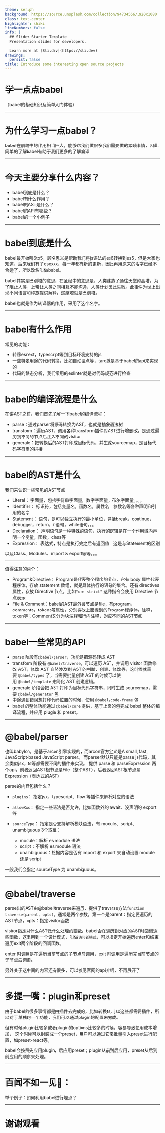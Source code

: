 ```yaml
---
theme: seriph
background: https://source.unsplash.com/collection/94734566/1920x1080
class: text-center
highlighter: shiki
lineNumbers: false
info: |
  ## Slidev Starter Template
  Presentation slides for developers.

  Learn more at [Sli.dev](https://sli.dev)
drawings:
  persist: false
title: Introduce some interesting open source projects
---
```

# 学一点点babel
（babel的基础知识及简单入门体验）


---

# 为什么学习一点babel？


babel在前端中的作用相当巨大，能够帮我们做很多我们需要做的繁琐事情，因此简单的了解babel有助于我们更多的了解编译



---

# 今天主要分享什么内容？


* babel到底是什么？
* babel有什么作用？
* babel的AST是什么？
* babel的API有哪些？
* babel的一个小例子

---

# babel到底是什么

babel最开始叫6to5，顾名思义是帮助我们将js语法的es6转换到es5，但是大家也知道，后来我们有了esxxxx，每一年都有新的更新，因此再用原来的名字已经不合适了，所以改名叫做babel。

babel其实是巴别塔的意思，在圣经中的意思是，人类建造了通往天堂的高塔，为了阻止人类，上帝让人类之间相互不能沟通，人类计划因此失败。此事件为世上出现不同语言和种族提供解释，这座塔就是巴别塔。

babel也就是作为转译器的作用，采用了这个名字。

---

# babel有什么作用

常见的功能：

* 转移esnext，typescript等到目标环境支持的js
* 一些特定用途的代码转换，比如自动埋点等，taro就是基于babel的api来实现的
* 代码的静态分析，我们常用的eslinter就是对代码规范进行检查

---

# babel的编译流程是什么

在讲AST之前，我们首先了解一下babel的编译流程：

* parse：通过parser将源码转换为AST，也就是抽象语法树
* transform：遍历AST，调用各种transform插件对AST进行增删改，是通过遍历到不同的节点后注入不同的visitor
* generate：把转换后的AST打印成目标代码，并生成sourcemap，是目标代码字符串的拼接


---

# babel的AST是什么

我们来认识一些常见的AST节点

- Literal： 字面量，包括字符串字面量，数字字面量，布尔字面量。。。。
- Identifier： 标识符，包括变量名，函数名，属性名，参数名等各种声明和引用的名字
- Statement： 语句，是可以独立执行的最小单位，包括break，continue，debugger，return，if语句，while语句。。。
- Declaration： 声明语句是一种特殊的语句，执行的逻辑是在一个作用域内声明一个变量，函数，class等
- Expression： 表达式，特点是执行完之后有返回值，这是与Statement的区别

以及Class、Modules、import & export等等。。。

---

值得注意的两个：
- Program&Directive： Program是代表整个程序的节点，它有 body 属性代表程序体，存放 statement 数组，就是具体执行的语句的集合。还有 directives 属性，存放 Directive 节点，比如`"use strict"` 这种指令会使用 Directive 节点表示
- File & Comment：babel的AST最外层节点是file，有program，comments，tokens等属性，分别存放上面提到的Program程序体，注释，token等；Comment又分为块注释和行内注释，对应不同的AST节点

---

# babel一些常见的API

-   parse 阶段有`@babel/parser`，功能是把源码转成 AST
-   transform 阶段有 `@babel/traverse`，可以遍历 AST，并调用 visitor 函数修改 AST，修改 AST 自然涉及到 AST 的判断、创建、修改等，这时候就需要 `@babel/types` 了，当需要批量创建 AST 的时候可以使用 `@babel/template` 来简化 AST 创建逻辑。
-   generate 阶段会把 AST 打印为目标代码字符串，同时生成 sourcemap，需要 `@babel/generator` 包
-   中途遇到错误想打印代码位置的时候，使用 `@babel/code-frame` 包
-   babel 的整体功能通过 `@babel/core` 提供，基于上面的包完成 babel 整体的编译流程，并应用 plugin 和 preset。


---

# @babel/parser

也叫babylon，是基于arcon引擎实现的，而arcon官方定义是A small, fast, JavaScript-based JavaScript parser。
而parser默认只能是parse js代码，其余类似jsx，ts等都需要不同的插件来实现。
提供 parse 和 parseExpression 两个api，前者返回AST根节点是File（整个AST），后者返回AST根节点是Expression（表达式的AST）

parse的内容包括什么？

-   `plugins`： 指定jsx、typescript、flow 等插件来解析对应的语法

-   `allowXxx`： 指定一些语法是否允许，比如函数外的 await、没声明的 export等

-   `sourceType`： 指定是否支持解析模块语法，有 module、script、unambiguous 3个取值：

    -   module：解析 es module 语法
    -   script：不解析 es module 语法
    -   unambiguous：根据内容是否有 import 和 export 来自动设置 module 还是 script

一般我们会指定 sourceType 为 unambiguous。

---

#  @babel/traverse

parse出的AST由@babel/traverse来遍历，提供了traverse方法`function traverse(parent, opts)`，通常是两个参数，第一个是parent：指定要遍历的AST节点，opts：指定visitor函数

visitor指定对什么AST做什么处理的函数，babel会在遍历到对应的AST时回调这些函数，这里用到一个设计模式，叫做`访问者模式`，可以指定开始遍历enter和结束遍历exit两个阶段的回调函数。

enter 时调用是在遍历当前节点的子节点前调用，exit 时调用是遍历完当前节点的子节点后调用。

另外关于这中间的内容还有很多，可以参见官网的api介绍，不再展开了

---

# 多提一嘴：plugin和preset

由于babel的很多事情都是由插件去完成的，比如转换ts，jsx这些都需要插件，所以对于单独的一个功能，我们可以通过plugin的配置来完成。

但有时候plugin比较多或者plugin的options比较多的时候，容易导致使用成本增加， 这个时候可以封装成一个preset，用户可以通过它来批量引入preset进行配置，如preset-react等。

babel会按照先应用plugin，后应用preset；plugin从前到后应用，preset从后到前应用的顺序来处理。

---

# 百闻不如一见🌰：

举个例子：如何利用babel进行埋点？


---

# 谢谢观看
